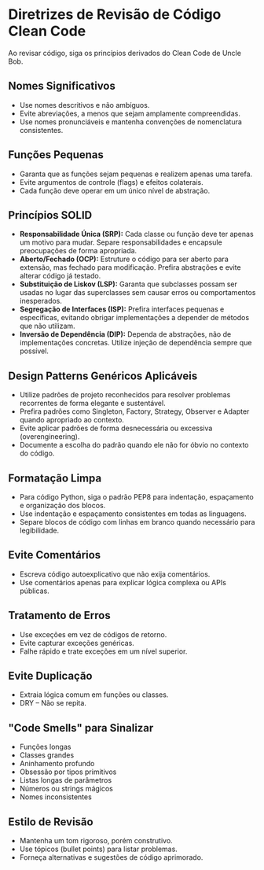 # Diretrizes de Revisão de Código Clean Code

Ao revisar código, siga os princípios derivados do Clean Code de Uncle Bob.

## Nomes Significativos

- Use nomes descritivos e não ambíguos.
- Evite abreviações, a menos que sejam amplamente compreendidas.
- Use nomes pronunciáveis e mantenha convenções de nomenclatura consistentes.

## Funções Pequenas

- Garanta que as funções sejam pequenas e realizem apenas uma tarefa.
- Evite argumentos de controle (flags) e efeitos colaterais.
- Cada função deve operar em um único nível de abstração.

## Princípios SOLID

- **Responsabilidade Única (SRP):** Cada classe ou função deve ter apenas um motivo para mudar. Separe responsabilidades e encapsule preocupações de forma apropriada.
- **Aberto/Fechado (OCP):** Estruture o código para ser aberto para extensão, mas fechado para modificação. Prefira abstrações e evite alterar código já testado.
- **Substituição de Liskov (LSP):** Garanta que subclasses possam ser usadas no lugar das superclasses sem causar erros ou comportamentos inesperados.
- **Segregação de Interfaces (ISP):** Prefira interfaces pequenas e específicas, evitando obrigar implementações a depender de métodos que não utilizam.
- **Inversão de Dependência (DIP):** Dependa de abstrações, não de implementações concretas. Utilize injeção de dependência sempre que possível.

## Design Patterns Genéricos Aplicáveis

- Utilize padrões de projeto reconhecidos para resolver problemas recorrentes de forma elegante e sustentável.
- Prefira padrões como Singleton, Factory, Strategy, Observer e Adapter quando apropriado ao contexto.
- Evite aplicar padrões de forma desnecessária ou excessiva (overengineering).
- Documente a escolha do padrão quando ele não for óbvio no contexto do código.

## Formatação Limpa

- Para código Python, siga o padrão PEP8 para indentação, espaçamento e organização dos blocos.
- Use indentação e espaçamento consistentes em todas as linguagens.
- Separe blocos de código com linhas em branco quando necessário para legibilidade.

## Evite Comentários

- Escreva código autoexplicativo que não exija comentários.
- Use comentários apenas para explicar lógica complexa ou APIs públicas.

## Tratamento de Erros

- Use exceções em vez de códigos de retorno.
- Evite capturar exceções genéricas.
- Falhe rápido e trate exceções em um nível superior.

## Evite Duplicação

- Extraia lógica comum em funções ou classes.
- DRY – Não se repita.

## "Code Smells" para Sinalizar

- Funções longas
- Classes grandes
- Aninhamento profundo
- Obsessão por tipos primitivos
- Listas longas de parâmetros
- Números ou strings mágicos
- Nomes inconsistentes

## Estilo de Revisão

- Mantenha um tom rigoroso, porém construtivo.
- Use tópicos (bullet points) para listar problemas.
- Forneça alternativas e sugestões de código aprimorado.
